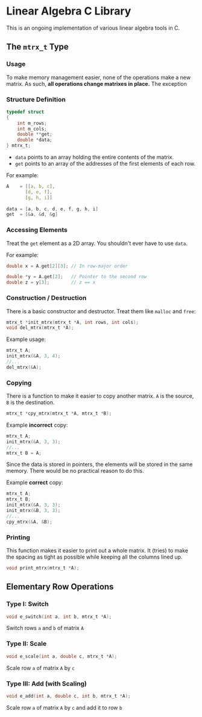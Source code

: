 # Linear Algebra C Library
This is an ongoing implementation of various linear algebra tools in C.

## The `mtrx_t` Type

### Usage

To make memory management easier, none of the operations make a new matrix. As such, **all operations change matrixes in place.** The exception

### Structure Definition

```C
typedef struct
{
	int m_rows;
	int m_cols;
	double **get;
	double *data;
} mtrx_t;
```

- `data` points to an array holding the entire contents of the matrix.
- `get` points to an array of the addresses of the first elements of each row.

For example:

```C
A    = [[a, b, c],
       [d, e, f],
       [g, h, i]]
     
data = [a, b, c, d, e, f, g, h, i]
get  = [&a, &d, &g]
``` 
### Accessing Elements

Treat the `get` element as a 2D array. You shouldn't ever have to use `data`.

For example:

```C
double x = A.get[2][3]; // In row-major order

double *y = A.get[2];   // Pointer to the second row
double z = y[3];        // z == x
```

### Construction / Destruction

There is a basic constructor and destructor. Treat them like `malloc` and `free`:

```C
mtrx_t *init_mtrx(mtrx_t *A, int rows, int cols);
void del_mtrx(mtrx_t *A);
```

Example usage:

```C
mtrx_t A;
init_mtrx(&A, 3, 4);
//...
del_mtrx(&A);
```

### Copying

There is a function to make it easier to copy another matrix. `A` is the source, `B` is the destination.

```C
mtrx_t *cpy_mtrx(mtrx_t *A, mtrx_t *B);
```

Example **incorrect** copy:

```C
mtrx_t A;
init_mtrx(&A, 3, 3);
//...
mtrx_t B = A;
```
Since the data is stored in pointers, the elements will be stored in the same memory. There would be no practical reason to do this.

Example **correct** copy:

```C
mtrx_t A;
mtrx_t B;
init_mtrx(&A, 3, 3);
init_mtrx(&B, 3, 3);
//...
cpy_mtrx(&A, &B);
```

### Printing

This function makes it easier to print out a whole matrix. It (tries) to make the spacing as tight as possible while keeping all the columns lined up.

```C
void print_mtrx(mtrx_t *A);
```


## Elementary Row Operations

### Type I: Switch

```C
void e_switch(int a, int b, mtrx_t *A);
```

Switch rows `a` and `b` of matrix `A`

### Type II: Scale

```C
void e_scale(int a, double c, mtrx_t *A);
```

Scale row `a` of matrix `A` by `c`

### Type III: Add (with Scaling)

```C
void e_add(int a, double c, int b, mtrx_t *A);
```

Scale row `a` of matrix `A` by `c` and add it to row `b`
